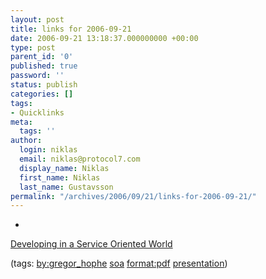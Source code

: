 ```yaml
---
layout: post
title: links for 2006-09-21
date: 2006-09-21 13:18:37.000000000 +00:00
type: post
parent_id: '0'
published: true
password: ''
status: publish
categories: []
tags:
- Quicklinks
meta:
  tags: ''
author:
  login: niklas
  email: niklas@protocol7.com
  display_name: Niklas
  first_name: Niklas
  last_name: Gustavsson
permalink: "/archives/2006/09/21/links-for-2006-09-21/"
---
```

- 
[Developing in a Service Oriented World](http://217.199.33.59/jz/2006/slides/4726.pdf)

(tags: [by:gregor\_hophe](http://del.icio.us/protocol7/by:gregor_hophe) [soa](http://del.icio.us/protocol7/soa) [format:pdf](http://del.icio.us/protocol7/format:pdf) [presentation](http://del.icio.us/protocol7/presentation))
